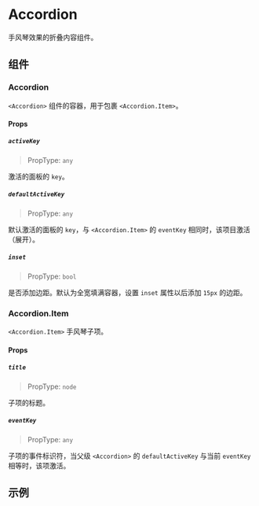 # Accordion

手风琴效果的折叠内容组件。

## 组件

### Accordion

`<Accordion>` 组件的容器，用于包裹 `<Accordion.Item>`。

#### Props

##### `activeKey`

> PropType: `any`

激活的面板的 `key`。

##### `defaultActiveKey`

> PropType: `any`

默认激活的面板的 `key`，与 `<Accordion.Item>` 的 `eventKey` 相同时，该项目激活（展开）。

##### `inset`

> PropType: `bool`

是否添加边距。默认为全宽填满容器，设置 `inset` 属性以后添加 `15px` 的边距。

### Accordion.Item

`<Accordion.Item>` 手风琴子项。

#### Props

##### `title`

> PropType: `node`

子项的标题。

##### `eventKey`

> PropType: `any`

子项的事件标识符，当父级 `<Accordion>` 的 `defaultActiveKey` 与当前 `eventKey` 相等时，该项激活。

## 示例
